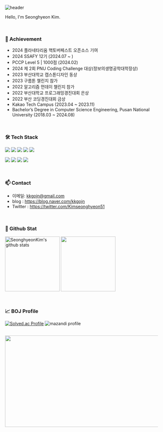 ![header](https://capsule-render.vercel.app/api?type=waving&color=gradient&height=250&section=header&text=Seonghyeon_Kim&fontSize=40)

Hello, I'm Seonghyeon Kim.

<br>

### 🌟 Achievement
- 2024 플라네타리움 핵토버페스트 오픈소스 기여
- 2024 SSAFY 12기 (2024.07 ~ )
- PCCP Level 5 | 1000점 (2024.02)
- 2024 제 2회 PNU Coding Challenge 대상(정보의생명공학대학장상)
- 2023 부산대학교 캡스톤디자인 동상
- 2023 구름톤 챌린지 참가
- 2022 알고리즘 먼데이 챌린지 참가
- 2022 부산대학교 프로그래밍경진대회 은상
- 2022 부산 코딩경진대회 금상
- Kakao Tech Campus (2023.04 ~ 2023.11)
- Bachelor’s Degree in Computer Science Engineering, Pusan National University (2018.03 ~ 2024.08)


<br>

### 🛠 Tech Stack

<p>
  <img src="https://img.shields.io/badge/html5-%23E34F26.svg?&style=for-the-badge&logo=html5&logoColor=white" />
  <img src="https://img.shields.io/badge/javascript-%23F7DF1E.svg?&style=for-the-badge&logo=javascript&logoColor=black" />
  <img src="https://img.shields.io/badge/css3-%231572B6.svg?&style=for-the-badge&logo=css3&logoColor=white" />
  <img src="https://img.shields.io/badge/react-%2361DAFB.svg?&style=for-the-badge&logo=react&logoColor=black" />
  <img src="https://img.shields.io/badge/tailwind%20css-%2338B2AC.svg?&style=for-the-badge&logo=tailwind%20css&logoColor=white" />  
</p>

<p>
  <img src="https://img.shields.io/badge/java-%23007396.svg?&style=for-the-badge&logo=java&logoColor=white" />  
  <img src="https://img.shields.io/badge/kotlin-%230095D5.svg?&style=for-the-badge&logo=kotlin&logoColor=white" />
  <img src="https://img.shields.io/badge/python-%233776AB.svg?&style=for-the-badge&logo=python&logoColor=white" />
  <img src="https://img.shields.io/badge/android%20studio-%233DDC84.svg?&style=for-the-badge&logo=android%20studio&logoColor=black" />
</p>

<br>

### 📫 Contact
- 이메일: kkgojn@gmail.com
- blog : https://blog.naver.com/kkgojn
- Twitter : https://twitter.com/Kimseonghyeon51

<br>

### 🔬 Github Stat

<a href="https://github.com/SeonghyeonKim"><img align="center" style="height:180px" src="https://github-readme-stats.vercel.app/api?username=SeonghyeonKim&show_icons=true&include_all_commits=true&theme=nord&hide_border=true" alt="SeonghyeonKim's github stats" /></a>
<a href="https://github.com/SeonghyeonKim"><img align="center" style="height:180px" src="https://github-readme-stats.vercel.app/api/top-langs/?username=SeonghyeonKim&layout=compact&theme=nord&hide_border=true" /></a> 

<br>

### 📈 BOJ Profile

[![Solved.ac Profile](http://mazassumnida.wtf/api/v2/generate_badge?boj=kkgojn)](https://solved.ac/kkgojn)
![mazandi profile](http://mazandi.herokuapp.com/api?handle=kkgojn&theme=warm)

<br>

<a href="https://www.gitanimals.org/en_US?utm_medium=image&utm_source=SeonghyeonKim&utm_content=farm">
<img
  src="https://render.gitanimals.org/farms/SeonghyeonKim"
  width="600"
  height="300"
/>
</a>

<!--
**SeonghyeonKim/SeonghyeonKim** is a ✨ _special_ ✨ repository because its `README.md` (this file) appears on your GitHub profile.

Here are some ideas to get you started:

- 🔭 I’m currently working on ...
- 🌱 I’m currently learning ...
- 👯 I’m looking to collaborate on ...
- 🤔 I’m looking for help with ...
- 💬 Ask me about ...
- 📫 How to reach me: ...
- 😄 Pronouns: ...
- ⚡ Fun fact: ...
-->

